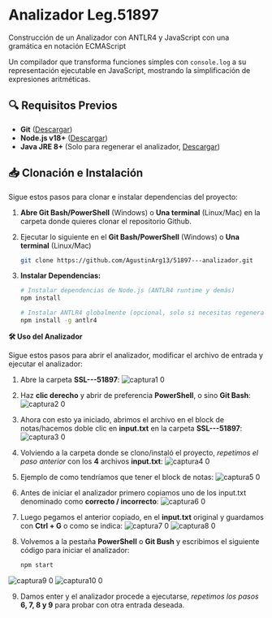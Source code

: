 # Analizador Leg.51897
Construcción de un Analizador con ANTLR4 y JavaScript con una gramática en notación ECMAScript

Un compilador que transforma funciones simples con `console.log` a su representación ejecutable en JavaScript, mostrando la simplificación de expresiones aritméticas.

## 🔍 Requisitos Previos

- **Git** ([Descargar](https://git-scm.com/downloads))
- **Node.js v18+** ([Descargar](https://nodejs.org/))
- **Java JRE 8+** (Solo para regenerar el analizador, [Descargar](https://www.java.com/download/))

## 📥 Clonación e Instalación

Sigue estos pasos para clonar e instalar dependencias del proyecto:

1. **Abre Git Bash/PowerShell** (Windows) o **Una terminal** (Linux/Mac) en la carpeta donde quieres clonar el repositorio Github.

2. Ejecutar lo siguiente en el **Git Bash/PowerShell** (Windows) o **Una terminal** (Linux/Mac)
   ```bash
   git clone https://github.com/AgustinArg13/51897---analizador.git
3. **Instalar Dependencias:**
   ```bash
   # Instalar dependencias de Node.js (ANTLR4 runtime y demás)
   npm install

   # Instalar ANTLR4 globalmente (opcional, solo si necesitas regenerar el analizador)
   npm install -g antlr4

**🛠 Uso del Analizador**

Sigue estos pasos para abrir el analizador, modificar el archivo de entrada y ejecutar el analizador:


1. Abre la carpeta **SSL---51897**:
   ![captura1 0](https://github.com/user-attachments/assets/dd41a440-03f0-4b9f-bd46-41aa86c381e5)


2. Haz **clic derecho** y abrir de preferencia **PowerShell**, o sino **Git Bash**:
   ![captura2 0](https://github.com/user-attachments/assets/8142f798-56ab-49a0-9f16-96d80cc5d669)


3. Ahora con esto ya iniciado, abrimos el archivo en el block de notas/hacemos doble clic en **input.txt** en la carpeta **SSL---51897**:
   ![captura3 0](https://github.com/user-attachments/assets/52eec027-cdae-4261-a119-9f37a3d368a9)


4. Volviendo a la carpeta donde se clono/instaló el proyecto, *repetimos el paso anterior* con los **4** archivos **input.txt**:
   ![captura4 0](https://github.com/user-attachments/assets/4b9a1238-e23b-48de-bd33-d48ddb05d78a)


5. Ejemplo de como tendríamos que tener el block de notas:
   ![captura5 0](https://github.com/user-attachments/assets/5c716c77-5d19-4cfa-b6a0-b499d7463118)


6. Antes de iniciar el analizador primero copiamos uno de los input.txt denominado como **correcto / incorrecto**:
   ![captura6 0](https://github.com/user-attachments/assets/5080b48e-68d9-4a0f-b071-7e82a9f5e86d)


7. Luego pegamos el anterior copiado, en el **input.txt** original y guardamos con **Ctrl + G** o como se indica:
   ![captura7 0](https://github.com/user-attachments/assets/d6fe9f89-6cbf-43c5-813e-937953d26632)
   ![captura8 0](https://github.com/user-attachments/assets/95775bd8-0158-4f0b-8d81-2bb09882d86a)


8. Volvemos a la pestaña **PowerShell** o **Git Bush** y escribimos el siguiente código para iniciar el analizador:
   ```bash
   npm start
![captura9 0](https://github.com/user-attachments/assets/6162899c-6809-480c-a577-5529f84caf55)
![captura10 0](https://github.com/user-attachments/assets/4775c380-0866-44a8-90c6-7a9dfafce49b)


9. Damos enter y el analizador procede a ejecutarse, *repetimos los pasos* **6, 7, 8 y 9** para probar con otra entrada deseada. 






























